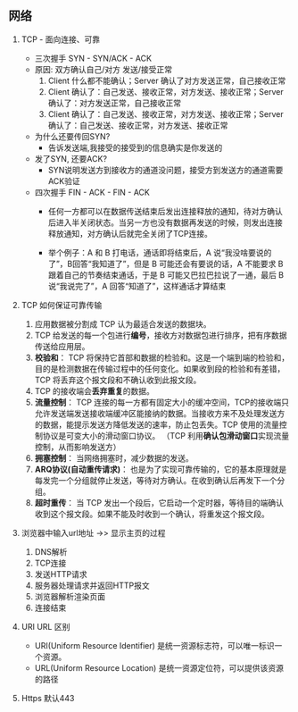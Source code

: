 ## 网络

1. TCP - 面向连接、可靠  
    - 三次握手  SYN - SYN/ACK - ACK  
    - 原因: 双方确认自己/对方 发送/接受正常
        1. Client 什么都不能确认；Server 确认了对方发送正常，自己接收正常 
        2. Client 确认了：自己发送、接收正常，对方发送、接收正常；Server 确认了：对方发送正常，自己接收正常
        3. Client 确认了：自己发送、接收正常，对方发送、接收正常；Server 确认了：自己发送、接收正常，对方发送、接收正常
    - 为什么还要传回SYN? 
        - 告诉发送端,我接受的接受到的信息确实是你发送的
    - 发了SYN, 还要ACK?
        - SYN说明发送方到接收方的通道没问题，接受方到发送方的通道需要ACK验证
    - 四次握手 FIN - ACK - FIN - ACK
        - 任何一方都可以在数据传送结束后发出连接释放的通知，待对方确认后进入半关闭状态。当另一方也没有数据再发送的时候，则发出连接释放通知，对方确认后就完全关闭了TCP连接。

        - 举个例子：A 和 B 打电话，通话即将结束后，A 说“我没啥要说的了”，B回答“我知道了”，但是 B 可能还会有要说的话，A 不能要求 B 跟着自己的节奏结束通话，于是 B 可能又巴拉巴拉说了一通，最后 B 说“我说完了”，A 回答“知道了”，这样通话才算结束

2. TCP 如何保证可靠传输
    1. 应用数据被分割成 TCP 认为最适合发送的数据块。
    2. TCP 给发送的每一个包进行**编号**，接收方对数据包进行排序，把有序数据传送给应用层。
    3. **校验和**： TCP 将保持它首部和数据的检验和。这是一个端到端的检验和，目的是检测数据在传输过程中的任何变化。如果收到段的检验和有差错，TCP 将丢弃这个报文段和不确认收到此报文段。
    4. TCP 的接收端会**丢弃重复**的数据。
    5. **流量控制**： TCP 连接的每一方都有固定大小的缓冲空间，TCP的接收端只允许发送端发送接收端缓冲区能接纳的数据。当接收方来不及处理发送方的数据，能提示发送方降低发送的速率，防止包丢失。TCP 使用的流量控制协议是可变大小的滑动窗口协议。 （TCP 利用**确认包滑动窗口**实现流量控制，从而影响发送方）
    6. **拥塞控制**： 当网络拥塞时，减少数据的发送。
    7. **ARQ协议(自动重传请求)**： 也是为了实现可靠传输的，它的基本原理就是每发完一个分组就停止发送，等待对方确认。在收到确认后再发下一个分组。
    8. **超时重传**： 当 TCP 发出一个段后，它启动一个定时器，等待目的端确认收到这个报文段。如果不能及时收到一个确认，将重发这个报文段。
3. 浏览器中输入url地址 ->> 显示主页的过程
    1. DNS解析
    2. TCP连接
    3. 发送HTTP请求
    4. 服务器处理请求并返回HTTP报文
    5. 浏览器解析渲染页面
    6. 连接结束
4. URI URL 区别
    -   URI(Uniform Resource Identifier) 是统一资源标志符，可以唯一标识一个资源。
    - URL(Uniform Resource Location) 是统一资源定位符，可以提供该资源的路径
5. Https 默认443
